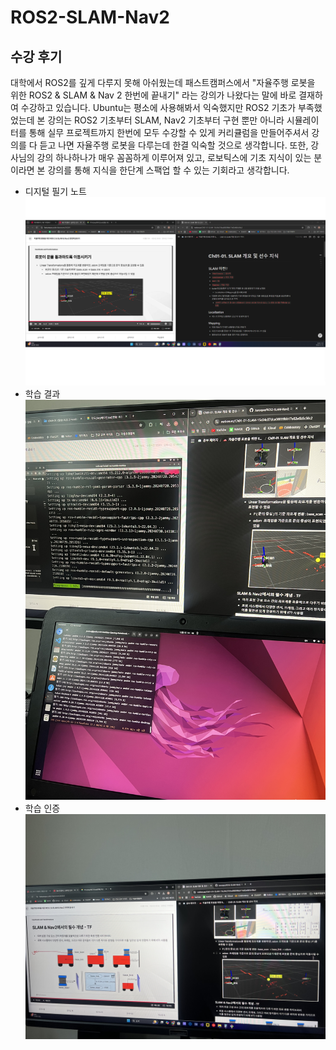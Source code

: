 # ROS2-SLAM-Nav2
## 수강 후기

대학에서 ROS2를 깊게 다루지 못해 아쉬웠는데 패스트캠퍼스에서 "자율주행 로봇을 위한 ROS2 & SLAM & Nav 2 한번에 끝내기" 라는 강의가 나왔다는 말에 바로 결재하여 수강하고 있습니다.
Ubuntu는 평소에 사용해봐서 익숙했지만 ROS2 기초가 부족했었는데 본 강의는 ROS2 기초부터 SLAM, Nav2 기초부터 구현 뿐만 아니라 시뮬레이터를 통해 실무 프로젝트까지 한번에 모두 수강할 수 있게 커리큘럼을 만들어주셔서 강의를 다 듣고 나면 자율주행 로봇을 다루는데 한결 익숙할 것으로 생각합니다.
또한, 강사님의 강의 하나하나가 매우 꼼꼼하게 이루어져 있고, 로보틱스에 기초 지식이 있는 분이라면 본 강의를 통해 지식을 한단계 스팩업 할 수 있는 기회라고 생각합니다.

- 디지털 필기 노트
  <img src = "https://github.com/Junoquu/ROS2-SLAM-Nav2/blob/main/img/%ED%95%84%EA%B8%B0%EB%85%B8%ED%8A%B8.png">
- 학습 결과
  <img src = "https://github.com/Junoquu/ROS2-SLAM-Nav2/blob/main/img/%ED%95%99%EC%8A%B5%EA%B2%B0%EA%B3%BC.jpg">
- 학습 인증
  <img src = "https://github.com/Junoquu/ROS2-SLAM-Nav2/blob/main/img/%ED%95%99%EC%8A%B5%EC%9D%B8%EC%A6%9D.jpg">
